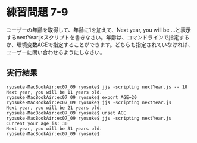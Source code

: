 # 練習問題 7-9

ユーザーの年齢を取得して、年齢に1を加えて、Next year, you will be ...と表示するnextYear.jsスクリプトを書きなさい。年齢は、コマンドラインで指定するか、環境変数AGEで指定することができます。どちらも指定されていなければ、ユーザーに問い合わせるようにしなさい。

## 実行結果

    ryosuke-MacBookAir:ex07_09 ryosuke$ jjs -scripting nextYear.js -- 10
    Next year, you will be 11 years old.
    ryosuke-MacBookAir:ex07_09 ryosuke$ export AGE=20
    ryosuke-MacBookAir:ex07_09 ryosuke$ jjs -scripting nextYear.js
    Next year, you will be 21 years old.
    ryosuke-MacBookAir:ex07_09 ryosuke$ unset AGE
    ryosuke-MacBookAir:ex07_09 ryosuke$ jjs -scripting nextYear.js
    Current your age is: 30
    Next year, you will be 31 years old.
    ryosuke-MacBookAir:ex07_09 ryosuke$ 
